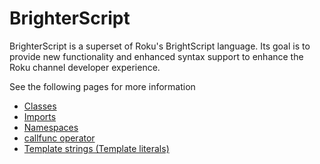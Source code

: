# BrighterScript
BrighterScript is a superset of Roku's BrightScript language. Its goal is to provide new functionality and enhanced syntax support to enhance the Roku channel developer experience. 

See the following pages for more information

 - [Classes](classes.md)
 - [Imports](imports.md)
 - [Namespaces](namespaces.md)
 - [callfunc operator](callfunc-operator.md)
 - [Template strings (Template literals)](template-strings.md)

